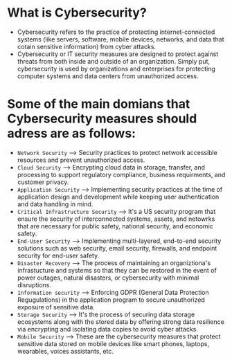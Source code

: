 # What is Cybersecurity?
- Cybersecurity refers to the practice of protecting internet-connected systems (like servers, software, mobile devices, networks, and data that cotain sensitive information) from cyber attacks.
- Cybersecurity or IT security measures are designed to protect against threats from both inside and outside of an organization. Simply put, cybersecurity is used by organizations and enterprises for protecting computer systems and data centers from unauthorized access.

# Some of the main domians that Cybersecurity measures should adress are as follows:
- `Network Security` --> Security practices to protect network accessible resources and prevent unauthorized access.
- `Cloud Security` --> Encrypting cloud data in storage, transfer, and processing to support regulatory compliance, business requirments, and customer privacy.
- `Application Security` --> Implementing security practices at the time of application design and development while keeping user authentication and data handling in mind.
- `Critical Infrastructure Security` --> It's a US security program that ensure the security of interconnected systems, assets, and netowrks that are necessary for public safety, national security, and economic safety.
- `End-User Security` --> Implementing multi-layered, end-to-end security solutions such as web security, email security, firewalls, and endpoint security for end-user safety.
- `Disaster Recovery` --> The process of maintaining an organiztiona's infrastucture and systems so that they can be restored in the event of power outages, natural disasters, or cybersecurity with minimal disruptions.
- `Information security` --> Enforcing GDPR (General Data Protection Regugulations) in the application program to secure unauthorized exposure of sensitive data.
- `Storage Security` --> It's the process of securing data storage ecosystems along with the stored data by offering strong data resilience via encrypting and isolating data copies to avoid cyber attacks.
- `Mobile Security` --> These are the cybersecurity measures that protect sensitive data stored on mobile devices like smart phones, laptops, wearables, voices assistants, etc.

